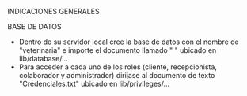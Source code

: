 INDICACIONES GENERALES

BASE DE DATOS 

  + Dentro de su servidor local cree la base de datos con el nombre de "veterinaria" e importe el documento llamado " " ubicado en lib/database/...
  + Para acceder a cada uno de los roles (cliente, recepcionista, colaborador y administrador) dirijase al documento de texto "Credenciales.txt" ubicado en lib/privileges/...
